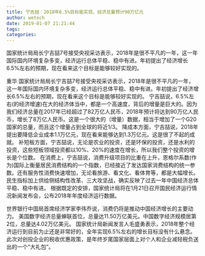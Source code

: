 ```yaml
---
title: 宁吉喆：2018年6.5%目标能实现、经济总量预计90万亿元
author: wetech
date: 2019-01-07 21:21:44
tags: 
categories: 
---
```

国家统计局局长宁吉喆7号接受央视采访表示，2018年是很不平凡的一年，这一年国际国内环境复杂多变，经济运行总体平稳、稳中有进。年初提出了经济增长6.5%左右的预期，现在看来这个目标是能够较好实现的。
<!-- more -->
重华
国家统计局局长宁吉喆7号接受央视采访表示，2018年是很不平凡的一年，这一年国际国内环境复杂多变，经济运行总体平稳、稳中有进。年初提出了经济增长6.5%左右的预期，现在看来这个目标是能够较好实现的。
宁吉喆说，6.5%左右(的经济增速)在大的经济体当中，都是一个高速度，背后的增量是巨大的。因为我们经济总量在2017年已经超过了82万亿人民币，2018年预计将达到90万亿人民币，增长了8万亿人民币。这是一个很大的（增量）数据，相当于增加了一个G20国家的总量，而且这个增量占到全球的将近1/3。
降成本方面，宁吉喆说，2018年提出要降低企业成本1.1万亿元，现在看来能够达到1.3万亿元。这是很了不起的成就。
补短板方面，宁吉喆说，无论是农业的投资，还是环保的投资，还是水利的投资，这些短板领域投资都以10%、20%的速度在增长，所以我们整个投资的增长是个位数。
在消费上，宁吉喆说，消费升级项目的比重在上升，恩格尔系数(作为)国际上衡量居民消费结构的一个指数，已经接近了发达国家消费结构的统一参数。还有服务性消费快速增加，无论看旅游、看文化、看体育等，都是大幅增长。民生指标加上供给侧结构性改革、三大攻坚战，确实反映了过去一年中国经济总体平稳、稳中有进。
根据既定的安排，国家统计局将在1月21日召开国民经济运行情况新闻发布会，公布2018年年度经济运行数据。
 
 
世界银行中国局首席经济学家李伟乔说，消费仍将是推动中国经济增长的主要动力。
美国数字经济总量蝉联首位，总量达11.50万亿美元。中国数字经济规模居第2位，总量达4.02万亿美元。
国家统计局新闻发言人毛盛勇表示，2018年整个经济运行到目前为止还是非常好的，全年实现6.5%左右的增长目标没有什么悬念。
此次对创投企业的税收优惠政策，是年终岁尾国家层面上对个人和企业减轻税负送出的一个“大礼包”。
